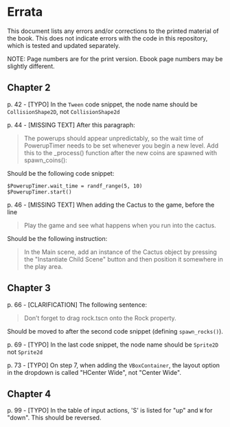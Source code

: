 # Errata

This document lists any errors and/or corrections to the printed material of the book. This does not indicate errors with the code in this repository, which is tested and updated separately.

NOTE: Page numbers are for the print version. Ebook page numbers may be slightly different.

## Chapter 2

p. 42 - [TYPO] In the `Tween` code snippet, the node name should be `CollisionShape2D`, not `CollisionShape2d`

p. 44 - [MISSING TEXT] After this paragraph:

> The powerups should appear unpredictably, so the wait time of PowerupTimer needs to be set whenever you begin a new level. Add this to the _process() function after the new coins are spawned with spawn_coins():

Should be the following code snippet:

```
$PowerupTimer.wait_time = randf_range(5, 10)
$PowerupTimer.start()
```
p. 46 - [MISSING TEXT] When adding the Cactus to the game, before the line

> Play the game and see what happens when you run into the cactus.

Should be the following instruction:

> In the Main scene, add an instance of the Cactus object by pressing the "Instantiate Child Scene" button and then position it somewhere in the play area.

## Chapter 3

p. 66 - [CLARIFICATION] The following sentence:

> Don’t forget to drag rock.tscn onto the Rock property.

Should be moved to after the second code snippet (defining `spawn_rocks()`).

p. 69 - [TYPO] In the last code snippet, the node name should be `Sprite2D` not `Sprite2d`

p. 73 - [TYPO] On step 7, when adding the `VBoxContainer`, the layout option in the dropdown is called "HCenter Wide", not "Center Wide".

## Chapter 4

p. 99 - [TYPO] In the table of input actions, 'S' is listed for "up" and `W` for "down". This should be reversed.
